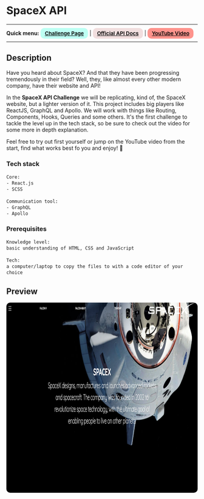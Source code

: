 # SpaceX API 
---
<div>
<b>Quick menu:</b>
<a href="https://theultimateapichallenge.com/spacex-api" target="_blank" rel="noopener"
    style="padding:0.35rem 0.7rem;
    color: black;
    background: #BDFFF3;
    border-radius:10px;
    font-size:0.85rem;
    font-weight:600;">Challenge Page</a> |
<a href="https://api.spacex.land/graphql/" target="_blank" rel="noopener"
    style="padding:0.35rem 0.7rem;
    color: black;
    background: #F1DEDE;
    border-radius:10px;
    font-size:0.85rem;
    font-weight:600;">Official API Docs</a> |
<a href="https://youtu.be/6zjc7uvWTGk" target="_blank" rel="noopener"
    style="padding:0.35rem 0.7rem;
    color: black;
    background: #FE938C;
    border-radius:10px;
    font-size:0.85rem;
    font-weight:600;">YouTube Video</a> 
</div>

---

## Description

<p>Have you heard about SpaceX? And that they have been progressing tremendously in their field? Well, they, like almost every other modern company, have their website and API!</p>
<p>In the <b>SpaceX API Challenge</b> we will be replicating, kind of, the SpaceX website, but a lighter version of it. This project includes big players like ReactJS, GraphQL and Apollo. 
We will work with things like Routing, Components, Hooks, Queries and some others. It's the first challenge to tackle the level up in the tech stack, so be sure to check out the video for some more in depth explanation.
</p>
<p>Feel free to try out first yourself or jump on the YouTube video from the start, find what works best fo you and enjoy! 🐣
</p> 

### Tech stack
```
Core:
- React.js
- SCSS

Communication tool:
- GraphQL
- Apollo
```

### Prerequisites
```
Knowledge level: 
basic understanding of HTML, CSS and JavaScript

Tech: 
a computer/laptop to copy the files to with a code editor of your choice
```

## Preview
<img src="/preview.jpg" height="500" style="border-radius:10px;margin-bottom:1rem;" />

